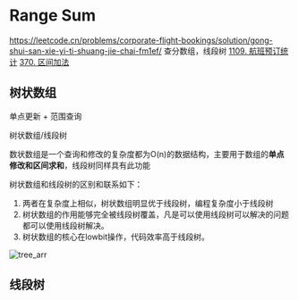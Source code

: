 # Range Sum


https://leetcode.cn/problems/corporate-flight-bookings/solution/gong-shui-san-xie-yi-ti-shuang-jie-chai-fm1ef/
查分数组，线段树
[1109. 航班预订统计](https://leetcode.cn/problems/corporate-flight-bookings/)
[370. 区间加法](https://leetcode.cn/problems/range-addition/)

## 树状数组
单点更新 + 范围查询

树状数组/线段树

数状数组是一个查询和修改的复杂度都为O(n)的数据结构，主要用于数组的**单点修改和区间求和**，线段树同样具有此功能

树状数组和线段树的区别和联系如下：

1. 两者在复杂度上相似，树状数组明显优于线段树，编程复杂度小于线段树
2. 树状数组的作用能够完全被线段树覆盖，凡是可以使用线段树可以解决的问题都可以使用线段树解决。
3. 树状数组的核心在lowbit操作，代码效率高于线段树。

![tree_arr](https://pic4.zhimg.com/80/v2-e5c6401d88a3fa1a051232695568e26b_1440w.webp)



## 线段树


